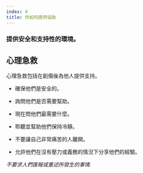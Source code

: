 ```yaml
---
index: 4
title: 你如何提供協助
---
```

### 提供安全和支持性的環境。

## 心理急救

心理急救包括在創傷後為他人提供支持。

*   確保他們是安全的。

*   詢問他們是否需要幫助。

*   現在問他們最需要什麼。

*   聆聽並幫助他們保持冷靜。

*   不要讓自己非常痛苦的人離開。

*   允許他們在沒有壓力或義務的情況下分享他們的經驗。

_不要求人們匯報或重述所發生的事情._